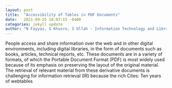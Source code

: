 ```yaml
---
layout: post
title:  "Accessibility of Tables in PDF Documents"
date:   2021-09-25 18:07:15 -0400
categories: jekyll update
author: "N Fayyaz, S Khusro, S Ullah - Information Technology and Libraries, 2021"
---
```

People access and share information over the web and in other digital environments, including digital libraries, in the form of documents such as books, articles, technical reports, etc. These documents are in a variety of formats, of which the Portable Document Format (PDF) is most widely used because of its emphasis on preserving the layout of the original material. The retrieval of relevant material from these derivative documents is challenging for information retrieval (IR) because the rich Cites: Ten years of webtables